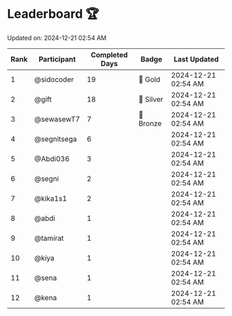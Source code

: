 # Leaderboard 🏆

Updated on: 2024-12-21 02:54 AM

| Rank | Participant       | Completed Days | Badge      | Last Updated         |
|------|-------------------|----------------|------------|----------------------|
| 1    | @sidocoder        | 19             | 🏅 Gold     | 2024-12-21 02:54 AM |
| 2    | @gift             | 18             | 🥈 Silver   | 2024-12-21 02:54 AM |
| 3    | @sewasewT7        | 7              | 🥉 Bronze   | 2024-12-21 02:54 AM |
| 4    | @segnitsega       | 6              |            | 2024-12-21 02:54 AM |
| 5    | @Abdi036          | 3              |            | 2024-12-21 02:54 AM |
| 6    | @segni            | 2              |            | 2024-12-21 02:54 AM |
| 7    | @kika1s1          | 2              |            | 2024-12-21 02:54 AM |
| 8    | @abdi             | 1              |            | 2024-12-21 02:54 AM |
| 9    | @tamirat          | 1              |            | 2024-12-21 02:54 AM |
| 10   | @kiya             | 1              |            | 2024-12-21 02:54 AM |
| 11   | @sena             | 1              |            | 2024-12-21 02:54 AM |
| 12   | @kena             | 1              |            | 2024-12-21 02:54 AM |
